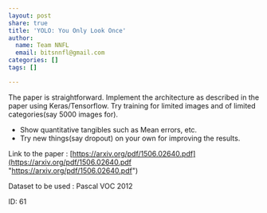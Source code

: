 ```yaml
---
layout: post
share: true
title: 'YOLO: You Only Look Once'
author:
  name: Team NNFL
  email: bitsnnfl@gmail.com
categories: []
tags: []

---
```

The paper is straightforward. Implement the architecture as described in the paper using Keras/Tensorflow. Try training for limited images and of limited categories(say 5000 images for).

* Show quantitative tangibles such as Mean errors, etc.
* Try new things(say dropout) on your own for improving the results.

Link to the paper : [https://arxiv.org/pdf/1506.02640.pdf](https://arxiv.org/pdf/1506.02640.pdf "https://arxiv.org/pdf/1506.02640.pdf")

Dataset to be used : Pascal VOC 2012

ID: 61